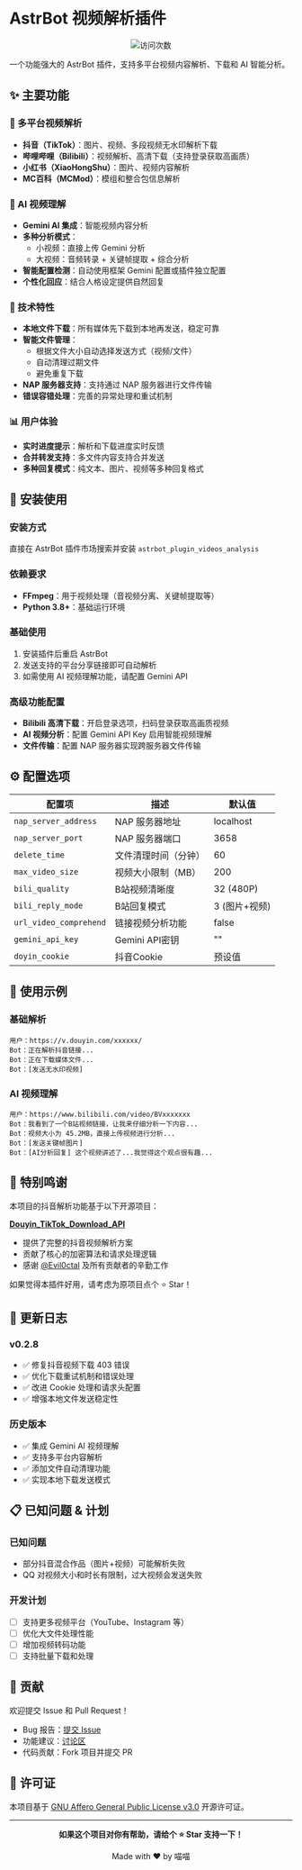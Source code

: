 # AstrBot 视频解析插件

<div align="center">

![访问次数](https://count.getloli.com/@astrbot_plugin_videos_analysis?name=astrbot_plugin_videos_analysis&theme=3d-num&padding=7&offset=0&align=top&scale=1&pixelated=1&darkmode=auto)

</div>

一个功能强大的 AstrBot 插件，支持多平台视频内容解析、下载和 AI 智能分析。

## ✨ 主要功能

### 📱 多平台视频解析
- **抖音（TikTok）**：图片、视频、多段视频无水印解析下载
- **哔哩哔哩（Bilibili）**：视频解析、高清下载（支持登录获取高画质）
- **小红书（XiaoHongShu）**：图片、视频内容解析
- **MC百科（MCMod）**：模组和整合包信息解析

### 🤖 AI 视频理解
- **Gemini AI 集成**：智能视频内容分析
- **多种分析模式**：
  - 小视频：直接上传 Gemini 分析
  - 大视频：音频转录 + 关键帧提取 + 综合分析
- **智能配置检测**：自动使用框架 Gemini 配置或插件独立配置
- **个性化回应**：结合人格设定提供自然回复

### 🔧 技术特性
- **本地文件下载**：所有媒体先下载到本地再发送，稳定可靠
- **智能文件管理**：
  - 根据文件大小自动选择发送方式（视频/文件）
  - 自动清理过期文件
  - 避免重复下载
- **NAP 服务器支持**：支持通过 NAP 服务器进行文件传输
- **错误容错处理**：完善的异常处理和重试机制

### 📊 用户体验
- **实时进度提示**：解析和下载进度实时反馈
- **合并转发支持**：多文件内容支持合并发送
- **多种回复模式**：纯文本、图片、视频等多种回复格式

## 🚀 安装使用

### 安装方式
直接在 AstrBot 插件市场搜索并安装 `astrbot_plugin_videos_analysis`

### 依赖要求
- **FFmpeg**：用于视频处理（音视频分离、关键帧提取等）
- **Python 3.8+**：基础运行环境

### 基础使用
1. 安装插件后重启 AstrBot
2. 发送支持的平台分享链接即可自动解析
3. 如需使用 AI 视频理解功能，请配置 Gemini API

### 高级功能配置
- **Bilibili 高清下载**：开启登录选项，扫码登录获取高画质视频
- **AI 视频分析**：配置 Gemini API Key 启用智能视频理解
- **文件传输**：配置 NAP 服务器实现跨服务器文件传输

## ⚙️ 配置选项

| 配置项 | 描述 | 默认值 |
|--------|------|--------|
| `nap_server_address` | NAP 服务器地址 | localhost |
| `nap_server_port` | NAP 服务器端口 | 3658 |
| `delete_time` | 文件清理时间（分钟） | 60 |
| `max_video_size` | 视频大小限制（MB） | 200 |
| `bili_quality` | B站视频清晰度 | 32 (480P) |
| `bili_reply_mode` | B站回复模式 | 3 (图片+视频) |
| `url_video_comprehend` | 链接视频分析功能 | false |
| `gemini_api_key` | Gemini API密钥 | "" |
| `doyin_cookie` | 抖音Cookie | 预设值 |

## 🎯 使用示例

### 基础解析
```
用户：https://v.douyin.com/xxxxxx/
Bot：正在解析抖音链接...
Bot：正在下载媒体文件...
Bot：[发送无水印视频]
```

### AI 视频理解
```
用户：https://www.bilibili.com/video/BVxxxxxxx
Bot：我看到了一个B站视频链接，让我来仔细分析一下内容...
Bot：视频大小为 45.2MB，直接上传视频进行分析...
Bot：[发送关键帧图片]
Bot：[AI分析回复] 这个视频讲述了...我觉得这个观点很有趣...
```

## 🙏 特别鸣谢

本项目的抖音解析功能基于以下开源项目：

**[Douyin_TikTok_Download_API](https://github.com/Evil0ctal/Douyin_TikTok_Download_API)**
- 提供了完整的抖音视频解析方案
- 贡献了核心的加密算法和请求处理逻辑
- 感谢 [@Evil0ctal](https://github.com/Evil0ctal) 及所有贡献者的辛勤工作

如果觉得本插件好用，请考虑为原项目点个 ⭐ Star！

## 🔄 更新日志

### v0.2.8
- ✅ 修复抖音视频下载 403 错误
- ✅ 优化下载重试机制和错误处理
- ✅ 改进 Cookie 处理和请求头配置
- ✅ 增强本地文件发送稳定性

### 历史版本
- ✅ 集成 Gemini AI 视频理解
- ✅ 支持多平台内容解析
- ✅ 添加文件自动清理功能
- ✅ 实现本地下载发送模式

## 📋 已知问题 & 计划

### 已知问题
- 部分抖音混合作品（图片+视频）可能解析失败
- QQ 对视频大小和时长有限制，过大视频会发送失败

### 开发计划
- [ ] 支持更多视频平台（YouTube、Instagram 等）
- [ ] 优化大文件处理性能
- [ ] 增加视频转码功能
- [ ] 支持批量下载和处理

## 🤝 贡献

欢迎提交 Issue 和 Pull Request！

- Bug 报告：[提交 Issue](https://github.com/miaoxutao123/astrbot_plugin_videos_analysis/issues)
- 功能建议：[讨论区](https://github.com/miaoxutao123/astrbot_plugin_videos_analysis/discussions)
- 代码贡献：Fork 项目并提交 PR

## 📄 许可证

本项目基于 [GNU Affero General Public License v3.0](LICENSE) 开源许可证。

---

<div align="center">

**如果这个项目对你有帮助，请给个 ⭐ Star 支持一下！**

Made with ❤️ by 喵喵

</div>
